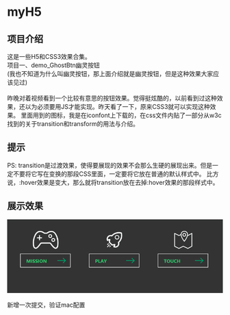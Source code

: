 # myH5
## 项目介绍
这是一些H5和CSS3效果合集。<br>
项目一、demo_GhostBtn幽灵按钮<br>
(我也不知道为什么叫幽灵按钮，那上面介绍就是幽灵按钮，但是这种效果大家应该见过)<br>
<br>
昨晚对着视频看到一个比较有意思的按钮效果。觉得挺炫酷的，以前看到过这种效果，还以为必须要用JS才能实现。昨天看了一下，原来CSS3就可以实现这种效果。
里面用到的图标，我是在iconfont上下载的，在css文件内贴了一部分从w3c找到的关于transition和transform的用法与介绍。
## 提示
PS: transition是过渡效果，使得要展现的效果不会那么生硬的展现出来。但是一定不要将它写在变换的那段CSS里面，一定要将它放在普通的默认样式中。
比方说，:hover效果是变大，那么就将transition放在去掉:hover效果的那段样式中。

## 展示效果
![](https://github.com/muzi8/myH5/raw/master/demo_GhostBtn/demo1.gif)

新增一次提交，验证mac配置